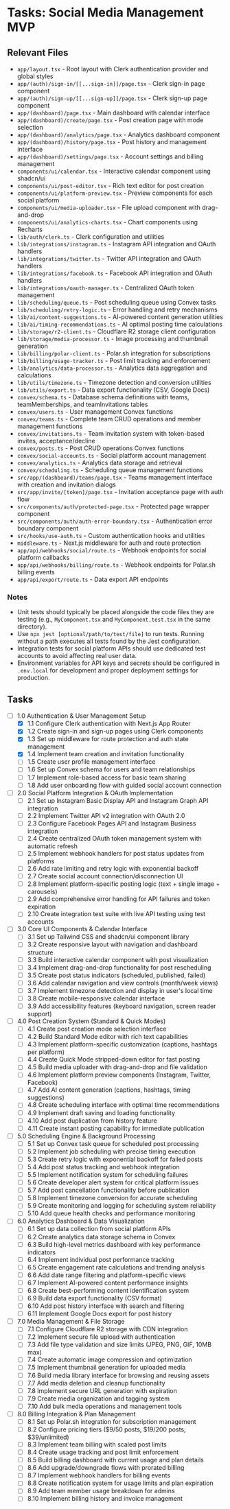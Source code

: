 # Tasks: Social Media Management MVP

## Relevant Files

- `app/layout.tsx` - Root layout with Clerk authentication provider and global styles
- `app/(auth)/sign-in/[[...sign-in]]/page.tsx` - Clerk sign-in page component
- `app/(auth)/sign-up/[[...sign-up]]/page.tsx` - Clerk sign-up page component
- `app/(dashboard)/page.tsx` - Main dashboard with calendar interface
- `app/(dashboard)/create/page.tsx` - Post creation page with mode selection
- `app/(dashboard)/analytics/page.tsx` - Analytics dashboard component
- `app/(dashboard)/history/page.tsx` - Post history and management interface
- `app/(dashboard)/settings/page.tsx` - Account settings and billing management
- `components/ui/calendar.tsx` - Interactive calendar component using shadcn/ui
- `components/ui/post-editor.tsx` - Rich text editor for post creation
- `components/ui/platform-preview.tsx` - Preview components for each social platform
- `components/ui/media-uploader.tsx` - File upload component with drag-and-drop
- `components/ui/analytics-charts.tsx` - Chart components using Recharts
- `lib/auth/clerk.ts` - Clerk configuration and utilities
- `lib/integrations/instagram.ts` - Instagram API integration and OAuth handlers
- `lib/integrations/twitter.ts` - Twitter API integration and OAuth handlers
- `lib/integrations/facebook.ts` - Facebook API integration and OAuth handlers
- `lib/integrations/oauth-manager.ts` - Centralized OAuth token management
- `lib/scheduling/queue.ts` - Post scheduling queue using Convex tasks
- `lib/scheduling/retry-logic.ts` - Error handling and retry mechanisms
- `lib/ai/content-suggestions.ts` - AI-powered content generation utilities
- `lib/ai/timing-recommendations.ts` - AI optimal posting time calculations
- `lib/storage/r2-client.ts` - Cloudflare R2 storage client configuration
- `lib/storage/media-processor.ts` - Image processing and thumbnail generation
- `lib/billing/polar-client.ts` - Polar.sh integration for subscriptions
- `lib/billing/usage-tracker.ts` - Post limit tracking and enforcement
- `lib/analytics/data-processor.ts` - Analytics data aggregation and calculations
- `lib/utils/timezone.ts` - Timezone detection and conversion utilities
- `lib/utils/export.ts` - Data export functionality (CSV, Google Docs)
- `convex/schema.ts` - Database schema definitions with teams, teamMemberships, and teamInvitations tables
- `convex/users.ts` - User management Convex functions
- `convex/teams.ts` - Complete team CRUD operations and member management functions
- `convex/invitations.ts` - Team invitation system with token-based invites, acceptance/decline
- `convex/posts.ts` - Post CRUD operations Convex functions
- `convex/social-accounts.ts` - Social platform account management
- `convex/analytics.ts` - Analytics data storage and retrieval
- `convex/scheduling.ts` - Scheduling queue management functions
- `src/app/(dashboard)/teams/page.tsx` - Teams management interface with creation and invitation dialogs
- `src/app/invite/[token]/page.tsx` - Invitation acceptance page with auth flow
- `src/components/auth/protected-page.tsx` - Protected page wrapper component
- `src/components/auth/auth-error-boundary.tsx` - Authentication error boundary component
- `src/hooks/use-auth.ts` - Custom authentication hooks and utilities
- `middleware.ts` - Next.js middleware for auth and route protection
- `app/api/webhooks/social/route.ts` - Webhook endpoints for social platform callbacks
- `app/api/webhooks/billing/route.ts` - Webhook endpoints for Polar.sh billing events
- `app/api/export/route.ts` - Data export API endpoints

### Notes

- Unit tests should typically be placed alongside the code files they are testing (e.g., `MyComponent.tsx` and `MyComponent.test.tsx` in the same directory).
- Use `npx jest [optional/path/to/test/file]` to run tests. Running without a path executes all tests found by the Jest configuration.
- Integration tests for social platform APIs should use dedicated test accounts to avoid affecting real user data.
- Environment variables for API keys and secrets should be configured in `.env.local` for development and proper deployment settings for production.

## Tasks

- [ ] 1.0 Authentication & User Management Setup
  - [x] 1.1 Configure Clerk authentication with Next.js App Router
  - [x] 1.2 Create sign-in and sign-up pages using Clerk components
  - [x] 1.3 Set up middleware for route protection and auth state management
  - [x] 1.4 Implement team creation and invitation functionality
  - [ ] 1.5 Create user profile management interface
  - [ ] 1.6 Set up Convex schema for users and team relationships
  - [ ] 1.7 Implement role-based access for basic team sharing
  - [ ] 1.8 Add user onboarding flow with guided social account connection

- [ ] 2.0 Social Platform Integration & OAuth Implementation
  - [ ] 2.1 Set up Instagram Basic Display API and Instagram Graph API integration
  - [ ] 2.2 Implement Twitter API v2 integration with OAuth 2.0
  - [ ] 2.3 Configure Facebook Pages API and Instagram Business integration
  - [ ] 2.4 Create centralized OAuth token management system with automatic refresh
  - [ ] 2.5 Implement webhook handlers for post status updates from platforms
  - [ ] 2.6 Add rate limiting and retry logic with exponential backoff
  - [ ] 2.7 Create social account connection/disconnection UI
  - [ ] 2.8 Implement platform-specific posting logic (text + single image + carousels)
  - [ ] 2.9 Add comprehensive error handling for API failures and token expiration
  - [ ] 2.10 Create integration test suite with live API testing using test accounts

- [ ] 3.0 Core UI Components & Calendar Interface
  - [ ] 3.1 Set up Tailwind CSS and shadcn/ui component library
  - [ ] 3.2 Create responsive layout with navigation and dashboard structure
  - [ ] 3.3 Build interactive calendar component with post visualization
  - [ ] 3.4 Implement drag-and-drop functionality for post rescheduling
  - [ ] 3.5 Create post status indicators (scheduled, published, failed)
  - [ ] 3.6 Add calendar navigation and view controls (month/week views)
  - [ ] 3.7 Implement timezone detection and display in user's local time
  - [ ] 3.8 Create mobile-responsive calendar interface
  - [ ] 3.9 Add accessibility features (keyboard navigation, screen reader support)

- [ ] 4.0 Post Creation System (Standard & Quick Modes)
  - [ ] 4.1 Create post creation mode selection interface
  - [ ] 4.2 Build Standard Mode editor with rich text capabilities
  - [ ] 4.3 Implement platform-specific customization (captions, hashtags per platform)
  - [ ] 4.4 Create Quick Mode stripped-down editor for fast posting
  - [ ] 4.5 Build media uploader with drag-and-drop and file validation
  - [ ] 4.6 Implement platform preview components (Instagram, Twitter, Facebook)
  - [ ] 4.7 Add AI content generation (captions, hashtags, timing suggestions)
  - [ ] 4.8 Create scheduling interface with optimal time recommendations
  - [ ] 4.9 Implement draft saving and loading functionality
  - [ ] 4.10 Add post duplication from history feature
  - [ ] 4.11 Create instant posting capability for immediate publication

- [ ] 5.0 Scheduling Engine & Background Processing
  - [ ] 5.1 Set up Convex task queue for scheduled post processing
  - [ ] 5.2 Implement job scheduling with precise timing execution
  - [ ] 5.3 Create retry logic with exponential backoff for failed posts
  - [ ] 5.4 Add post status tracking and webhook integration
  - [ ] 5.5 Implement notification system for scheduling failures
  - [ ] 5.6 Create developer alert system for critical platform issues
  - [ ] 5.7 Add post cancellation functionality before publication
  - [ ] 5.8 Implement timezone conversion for accurate scheduling
  - [ ] 5.9 Create monitoring and logging for scheduling system reliability
  - [ ] 5.10 Add queue health checks and performance monitoring

- [ ] 6.0 Analytics Dashboard & Data Visualization
  - [ ] 6.1 Set up data collection from social platform APIs
  - [ ] 6.2 Create analytics data storage schema in Convex
  - [ ] 6.3 Build high-level metrics dashboard with key performance indicators
  - [ ] 6.4 Implement individual post performance tracking
  - [ ] 6.5 Create engagement rate calculations and trending analysis
  - [ ] 6.6 Add date range filtering and platform-specific views
  - [ ] 6.7 Implement AI-powered content performance insights
  - [ ] 6.8 Create best-performing content identification system
  - [ ] 6.9 Build data export functionality (CSV format)
  - [ ] 6.10 Add post history interface with search and filtering
  - [ ] 6.11 Implement Google Docs export for post history

- [ ] 7.0 Media Management & File Storage
  - [ ] 7.1 Configure Cloudflare R2 storage with CDN integration
  - [ ] 7.2 Implement secure file upload with authentication
  - [ ] 7.3 Add file type validation and size limits (JPEG, PNG, GIF, 10MB max)
  - [ ] 7.4 Create automatic image compression and optimization
  - [ ] 7.5 Implement thumbnail generation for uploaded media
  - [ ] 7.6 Build media library interface for browsing and reusing assets
  - [ ] 7.7 Add media deletion and cleanup functionality
  - [ ] 7.8 Implement secure URL generation with expiration
  - [ ] 7.9 Create media organization and tagging system
  - [ ] 7.10 Add bulk media operations and management tools

- [ ] 8.0 Billing Integration & Plan Management
  - [ ] 8.1 Set up Polar.sh integration for subscription management
  - [ ] 8.2 Configure pricing tiers ($9/50 posts, $19/200 posts, $39/unlimited)
  - [ ] 8.3 Implement team billing with scaled post limits
  - [ ] 8.4 Create usage tracking and post limit enforcement
  - [ ] 8.5 Build billing dashboard with current usage and plan details
  - [ ] 8.6 Add upgrade/downgrade flows with prorated billing
  - [ ] 8.7 Implement webhook handlers for billing events
  - [ ] 8.8 Create notification system for usage limits and plan expiration
  - [ ] 8.9 Add team member usage breakdown for admins
  - [ ] 8.10 Implement billing history and invoice management